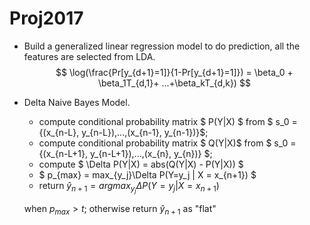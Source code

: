# Proj2017
- Build a generalized linear regression model to do prediction, all the features are selected from LDA.
$$ \log(\frac{Pr[y_{d+1}=1]}{1-Pr[y_{d+1}=1]}) = \beta_0 + \beta_1T_{d,1}+ ...+\beta_kT_{d,k}) $$

- Delta Naive Bayes Model.
  - compute conditional probability matrix $ P(Y|X) $ from $ s_0 = \{(x_{n-L}, y_{n-L}),...,(x_{n-1}, y_{n-1})\}$;
  - compute conditional probability matrix $ Q(Y|X)$ from $ s_0 = \{(x_{n-L+1}, y_{n-L+1}),...,(x_{n}, y_{n})\} $;
  - compute $ \Delta P(Y|X) = abs(Q(Y|X) - P(Y|X)) $
  - $ p_{max} = max_{y_j}\Delta P(Y=y_j | X = x_{n+1}) $
  - return $\hat{y}_{n+1} = arg max_{y_j} \Delta P(Y=y_j | X = x_{n+1})$ 
  
  when $p_{max}>t$; 
  otherwise return $\hat{y}_{n+1}$ as "flat"
